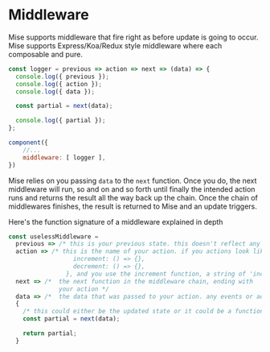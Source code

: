 # Middleware

Mise supports middleware that fire right as before update is going to occur. Mise supports Express/Koa/Redux style middleware where each composable and pure.

```js
const logger = previous => action => next => (data) => {
  console.log({ previous });
  console.log({ action });
  console.log({ data });

  const partial = next(data);

  console.log({ partial });
};

component({
    //...
    middleware: [ logger ],
})
```

Mise relies on you passing `data` to the `next` function. Once you do, the next middleware will run, so and on and so forth until finally the intended action runs and returns the result all the way back up the chain. Once the chain of middlewares finishes, the result is returned to Mise and an update triggers.

Here's the function signature of a middleware explained in depth

```js
const uselessMiddleware =
  previous => /* this is your previous state. this doesn't reflect any changes made by this update yet */
  action => /* this is the name of your action. if you actions look like {
                  increment: () => {},
                  decrement: () => {},
                }, and you use the increment function, a string of 'increment' will be passed. */
  next => /*  the next function in the middleware chain, ending with 
              your action */
  data => /*  the data that was passed to your action. any events or added data go here */
  {
    /* this could either be the updated state or it could be a function in the case of thunks. */
    const partial = next(data); 

    return partial;
  }
```